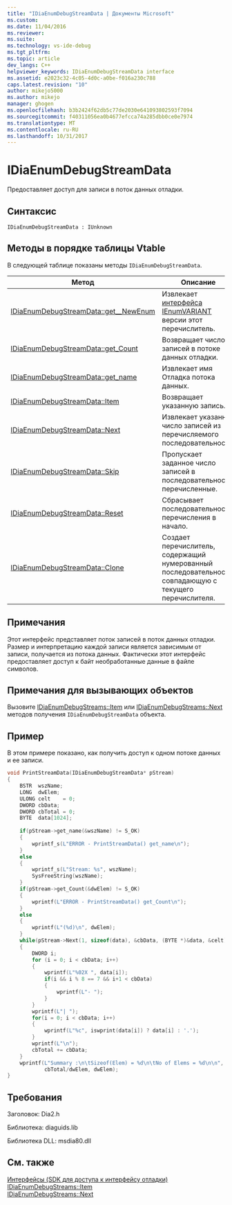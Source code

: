 ```yaml
---
title: "IDiaEnumDebugStreamData | Документы Microsoft"
ms.custom: 
ms.date: 11/04/2016
ms.reviewer: 
ms.suite: 
ms.technology: vs-ide-debug
ms.tgt_pltfrm: 
ms.topic: article
dev_langs: C++
helpviewer_keywords: IDiaEnumDebugStreamData interface
ms.assetid: e2023c32-4c05-4d0c-a0be-f016a230c788
caps.latest.revision: "10"
author: mikejo5000
ms.author: mikejo
manager: ghogen
ms.openlocfilehash: b3b2424f62db5c77de2030e641093802593f7094
ms.sourcegitcommit: f40311056ea0b4677efcca74a285dbb0ce0e7974
ms.translationtype: MT
ms.contentlocale: ru-RU
ms.lasthandoff: 10/31/2017
---
```

# <a name="idiaenumdebugstreamdata"></a>IDiaEnumDebugStreamData
Предоставляет доступ для записи в поток данных отладки.  
  
## <a name="syntax"></a>Синтаксис  
  
```  
IDiaEnumDebugStreamData : IUnknown  
```  
  
## <a name="methods-in-vtable-order"></a>Методы в порядке таблицы Vtable  
 В следующей таблице показаны методы `IDiaEnumDebugStreamData`.  
  
|Метод|Описание|  
|------------|-----------------|  
|[IDiaEnumDebugStreamData::get__NewEnum](../../debugger/debug-interface-access/idiaenumdebugstreamdata-get-newenum.md)|Извлекает [интерфейса IEnumVARIANT](http://msdn.microsoft.com/en-us/139e3c93-faef-4003-9079-e0e94494db3e) версии этот перечислитель.|  
|[IDiaEnumDebugStreamData::get_Count](../../debugger/debug-interface-access/idiaenumdebugstreamdata-get-count.md)|Возвращает число записей в потоке данных отладки.|  
|[IDiaEnumDebugStreamData::get_name](../../debugger/debug-interface-access/idiaenumdebugstreamdata-get-name.md)|Извлекает имя Отладка потока данных.|  
|[IDiaEnumDebugStreamData::Item](../../debugger/debug-interface-access/idiaenumdebugstreamdata-item.md)|Возвращает указанную запись.|  
|[IDiaEnumDebugStreamData::Next](../../debugger/debug-interface-access/idiaenumdebugstreamdata-next.md)|Извлекает указанное число записей из перечисляемого последовательности.|  
|[IDiaEnumDebugStreamData::Skip](../../debugger/debug-interface-access/idiaenumdebugstreamdata-skip.md)|Пропускает заданное число записей в последовательности, перечисленные.|  
|[IDiaEnumDebugStreamData::Reset](../../debugger/debug-interface-access/idiaenumdebugstreamdata-reset.md)|Сбрасывает последовательность перечисления в начало.|  
|[IDiaEnumDebugStreamData::Clone](../../debugger/debug-interface-access/idiaenumdebugstreamdata-clone.md)|Создает перечислитель, содержащий нумерованный последовательность, совпадающую с текущего перечислителя.|  
  
## <a name="remarks"></a>Примечания  
 Этот интерфейс представляет поток записей в поток данных отладки. Размер и интерпретацию каждой записи является зависимым от записи, получается из потока данных. Фактически этот интерфейс предоставляет доступ к байт необработанные данные в файле символов.  
  
## <a name="notes-for-callers"></a>Примечания для вызывающих объектов  
 Вызовите [IDiaEnumDebugStreams::Item](../../debugger/debug-interface-access/idiaenumdebugstreams-item.md) или [IDiaEnumDebugStreams::Next](../../debugger/debug-interface-access/idiaenumdebugstreams-next.md) методов получения `IDiaEnumDebugStreamData` объекта.  
  
## <a name="example"></a>Пример  
 В этом примере показано, как получить доступ к одном потоке данных и ее записи.  
  
```C++  
void PrintStreamData(IDiaEnumDebugStreamData* pStream)  
{  
    BSTR  wszName;  
    LONG  dwElem;  
    ULONG celt    = 0;  
    DWORD cbData;  
    DWORD cbTotal = 0;  
    BYTE  data[1024];  
  
    if(pStream->get_name(&wszName) != S_OK)  
    {  
        wprintf_s(L"ERROR - PrintStreamData() get_name\n");  
    }  
    else  
    {  
        wprintf_s(L"Stream: %s", wszName);  
        SysFreeString(wszName);  
    }  
    if(pStream->get_Count(&dwElem) != S_OK)  
    {  
        wprintf(L"ERROR - PrintStreamData() get_Count\n");  
    }  
    else  
    {  
        wprintf(L"(%d)\n", dwElem);  
    }  
    while(pStream->Next(1, sizeof(data), &cbData, (BYTE *)&data, &celt) == S_OK)  
    {  
        DWORD i;  
        for (i = 0; i < cbData; i++)  
        {  
            wprintf(L"%02X ", data[i]);  
            if(i && i % 8 == 7 && i+1 < cbData)  
            {  
                wprintf(L"- ");  
            }  
        }  
        wprintf(L"| ");  
        for(i = 0; i < cbData; i++)  
        {  
            wprintf(L"%c", iswprint(data[i]) ? data[i] : '.');  
        }  
        wprintf(L"\n");  
        cbTotal += cbData;  
    }  
    wprintf(L"Summary :\n\tSizeof(Elem) = %d\n\tNo of Elems = %d\n\n",  
            cbTotal/dwElem, dwElem);  
}  
```  
  
## <a name="requirements"></a>Требования  
 Заголовок: Dia2.h  
  
 Библиотека: diaguids.lib  
  
 Библиотека DLL: msdia80.dll  
  
## <a name="see-also"></a>См. также  
 [Интерфейсы (SDK для доступа к интерфейсу отладки)](../../debugger/debug-interface-access/interfaces-debug-interface-access-sdk.md)   
 [IDiaEnumDebugStreams::Item](../../debugger/debug-interface-access/idiaenumdebugstreams-item.md)   
 [IDiaEnumDebugStreams::Next](../../debugger/debug-interface-access/idiaenumdebugstreams-next.md)